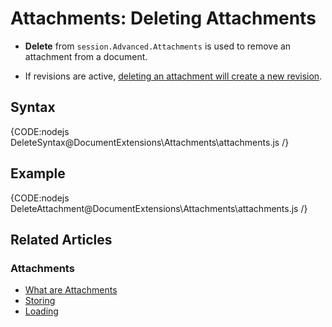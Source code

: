 # Attachments: Deleting Attachments

* **Delete** from `session.Advanced.Attachments` is used to remove an attachment from a document.

* If revisions are active, [deleting an attachment will create a new revision](../../document-extensions/revisions/revisions-and-other-features#revisions-creation-2).

## Syntax

{CODE:nodejs DeleteSyntax@DocumentExtensions\Attachments\attachments.js /}

## Example

{CODE:nodejs DeleteAttachment@DocumentExtensions\Attachments\attachments.js /}

## Related Articles

### Attachments

- [What are Attachments](../../document-extensions/attachments/what-are-attachments)  
- [Storing](../../document-extensions/attachments/storing)  
- [Loading](../../document-extensions/attachments/loading)  
